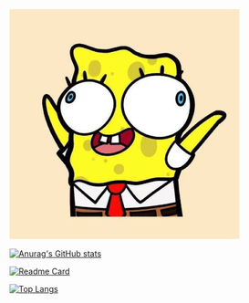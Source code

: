 <p><img  width='80%' src='./assets/176551634031639_.pic.jpg' /></p>

[![Anurag's GitHub stats](https://github-readme-stats.vercel.app/api?username=SiroSong&show_icons=true)](https://github.com/anuraghazra/github-readme-stats)

[![Readme Card](https://github-readme-stats.vercel.app/api/pin/?username=SiroSong&repo=react-jwchat)](https://github.com/anuraghazra/github-readme-stats)

[![Top Langs](https://github-readme-stats.vercel.app/api/top-langs/?username=SiroSong&show_icons=true&layout=compact)](https://github.com/anuraghazra/github-readme-stats)
